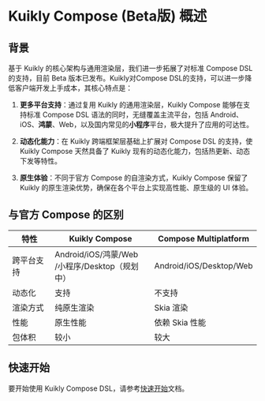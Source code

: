 # Kuikly Compose (Beta版) 概述

## 背景
基于 Kuikly 的核心架构与通用渲染层，我们进一步拓展了对标准 Compose DSL 的支持，目前 Beta 版本已发布。Kuikly对Compose DSL的支持，可以进一步降低客户端开发上手成本，其核心特点是：

1. **更多平台支持**：通过复用 Kuikly 的通用渲染层，Kuikly Compose 能够在支持标准 Compose DSL 语法的同时，无缝覆盖主流平台，包括 Android、iOS、**鸿蒙**、Web，以及国内常见的**小程序**平台，极大提升了应用的可达性。

2. **动态化能力**：在 Kuikly 跨端框架层基础上扩展对 Compose DSL 的支持，使 Kuikly Compose 天然具备了 Kuikly 现有的动态化能力，包括热更新、动态下发等特性。

3. **原生体验**：不同于官方 Compose 的自渲染方式，Kuikly Compose 保留了 Kuikly 的原生渲染优势，确保在各个平台上实现高性能、原生级的 UI 体验。

## 与官方 Compose 的区别

| 特性 | Kuikly Compose          | Compose Multiplatform |
|------|-------------------------|-------------|
| 跨平台支持 | Android/iOS/鸿蒙/Web<br/>/小程序/Desktop（规划中） | Android/iOS/Desktop/Web |
| 动态化 | 支持                      | 不支持 |
| 渲染方式 | 纯原生渲染                   | Skia 渲染 |
| 性能 | 原生性能                    | 依赖 Skia 性能 |
| 包体积 | 较小                      | 较大 |


## 快速开始

要开始使用 Kuikly Compose DSL，请参考[快速开始](./quickStart.md)文档。